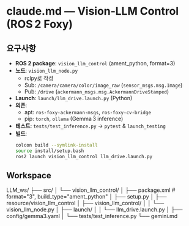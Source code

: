 # claude.md — Vision‑LLM Control (ROS 2 Foxy)

## 요구사항
- **ROS 2 package**: `vision_llm_control` (ament_python, format=3)
- **노드**: `vision_llm_node.py`
  * rclpy로 작성
  * Sub: `/camera/camera/color/image_raw` (`sensor_msgs.msg.Image`)
  * Pub: `/drive` (`ackermann_msgs.msg.AckermannDriveStamped`)
- **Launch**: `launch/llm_drive.launch.py` (Python)
- **의존**:
  * apt: `ros-foxy-ackermann-msgs`, `ros-foxy-cv-bridge`
  * pip: `torch`, `ollama` (Gemma 3 inference)
- **테스트**: `tests/test_inference.py` → `pytest` & `launch_testing`
- **빌드**:  
  ```bash
  colcon build --symlink-install
  source install/setup.bash
  ros2 launch vision_llm_control llm_drive.launch.py


## Workspace
LLM_ws/
 ├── src/
 │   └── vision_llm_control/
 │       ├── package.xml             # format="3", build_type="ament_python"
 │       ├── setup.py
 │       ├── resource/vision_llm_control
 │       ├── vision_llm_control/
 │       │   └── vision_llm_node.py
 │       ├── launch/
 │       │   └── llm_drive.launch.py
 │       ├── config/gemma3.yaml
 │       └── tests/test_inference.py
 └── gemini.md

